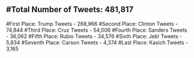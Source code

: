 #Total Number of Tweets: 481,817 
---
#First Place: Trump Tweets - 268,966
#Second Place: Clinton Tweets - 74,844
#Third Place: Cruz Tweets - 54,006
#Fourth Place: Sanders Tweets - 36,062
#Fifth Place: Rubio Tweets - 34,576
#Sixth Place: Jeb! Tweets - 5,834
#Seventh Place: Carson Tweets - 4,374
#Last Place: Kasich Tweets - 3,165
